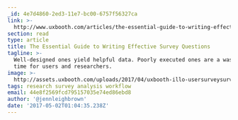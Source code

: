 ```yaml
---
_id: 4e7d4860-2ed3-11e7-bc00-6757f56327ca
link: >-
  http://www.uxbooth.com/articles/the-essential-guide-to-writing-effective-survey-questions/
section: read
type: article
title: The Essential Guide to Writing Effective Survey Questions
tagline: >-
  Well-designed ones yield helpful data. Poorly executed ones are a waste of
  time for users and researchers.
image: >-
  http://assets.uxbooth.com/uploads/2017/04/uxbooth-illo-usersurveysurvey1-1024x1024.png
tags: research survey analysis workflow
email: 44e8f2569fcd795157035e74ed86ebd8
author: '@jennleighbrown'
date: '2017-05-02T01:04:35.238Z'
---
```

